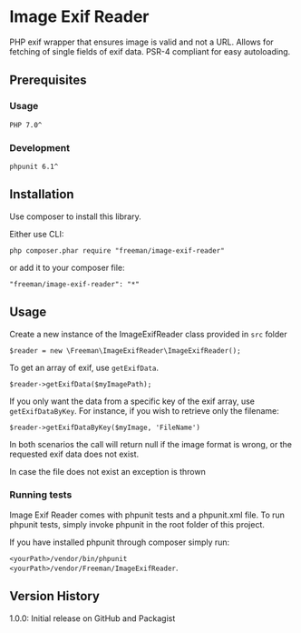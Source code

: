 # Image Exif Reader
PHP exif wrapper that ensures image is valid and not a URL. Allows for fetching of single fields of exif data. PSR-4 compliant for easy autoloading.

## Prerequisites
### Usage
`PHP 7.0^`
### Development
`phpunit 6.1^`


## Installation
Use composer to install this library.

Either use CLI:
 
`php composer.phar require "freeman/image-exif-reader"`

or add it to your composer file:

`"freeman/image-exif-reader": "*"`


## Usage 
Create a new instance of the ImageExifReader class provided in `src` folder

`$reader = new \Freeman\ImageExifReader\ImageExifReader();`

To get an array of exif, use `getExifData`.

`$reader->getExifData($myImagePath);`

If you only want the data from a specific key of the exif array, use `getExifDataByKey`. For instance, if you wish to retrieve only the filename: 

`$reader->getExifDataByKey($myImage, 'FileName')`

In both scenarios the call will return null if the image format is wrong, or the requested exif data does not exist.

In case the file does not exist an exception is thrown

### Running tests
Image Exif Reader comes with phpunit tests and a phpunit.xml file. To run phpunit tests, simply invoke phpunit in the root folder of this project.

If you have installed phpunit through composer simply run:
 
`<yourPath>/vendor/bin/phpunit <yourPath>/vendor/Freeman/ImageExifReader`.

## Version History
1.0.0: Initial release on GitHub and Packagist
